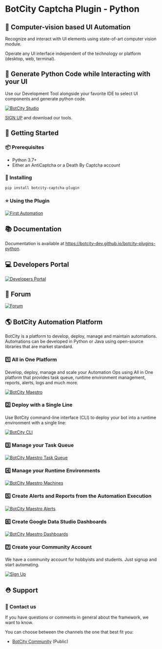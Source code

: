 # BotCity Captcha Plugin - Python

## 🤖 Computer-vision based UI Automation

Recognize and interact with UI elements using state-of-art computer vision module.

Operate any UI interface independent of the technology or platform (desktop, web, terminal).

## 🐍 Generate Python Code while Interacting with your UI

Use our Development Tool alongside your favorite IDE to select UI components and generate python code.

[![BotCity Studio](https://developers.botcity.dev/github/readme/studio/studio.gif)](https://botcity.atlassian.net/l/c/eBJ6bLLV)

[SIGN UP](https://developers.botcity.dev/app/signup) and download our tools.


## 🚀 Getting Started

### 📦 Prerequisites
* Python 3.7+
* Either an AntiCaptcha or a Death By Captcha account

### 💫 Installing

```bash
pip install botcity-captcha-plugin
```

### ⭐ Using the Plugin

[![First Automation](https://developers.botcity.dev/app/image/github/readme/python-plugins/captcha-plugin.png)](https://botcity-dev.github.io/botcity-plugins-python)

## 📚 Documentation

Documentation is available at https://botcity-dev.github.io/botcity-plugins-python.

## 💻 Developers Portal

[![Developers Portal](https://developers.botcity.dev/github/readme/portal.png)](https://botcity.atlassian.net/l/c/boMU4TX9)

## 💬 Forum

[![Forum](https://developers.botcity.dev/github/readme/forum.png)](https://community.botcity.dev/)

## 🌎 BotCity Automation Platform
BotCity is a platform to develop, deploy, manage and maintain automations. Automations can be developed in Python or Java using open-source libraries that are market standard.

### 1️⃣  All in One Platform
Develop, deploy, manage and scale your Automation Ops using All in One platform that provides task queue, runtime environment management, reports, alerts, logs and much more.

[![BotCity Maestro](https://developers.botcity.dev/github/readme/maestro/maestro.png)](https://botcity.atlassian.net/l/c/WWGswYRX)

### 2️⃣  Deploy with a Single Line

Use BotCity command-line interface (CLI) to deploy your bot into a runtime environment with a single line:

[![BotCity CLI](https://developers.botcity.dev/github/readme/cli/botcli.gif)](https://botcity.atlassian.net/l/c/hJHE1ZFv)

### 3️⃣  Manage your Task Queue

[![BotCity Maestro Task Queue](https://developers.botcity.dev/github/readme/maestro/tasks.png)](https://botcity.atlassian.net/l/c/gR3AAd2a)

### 4️⃣  Manage your Runtime Environments

[![BotCity Maestro Machines](https://developers.botcity.dev/github/readme/maestro/machines.png)](https://botcity.atlassian.net/l/c/uDB087nK)

### 5️⃣  Create Alerts and Reports from the Automation Execution

[![BotCity Maestro Alerts](https://developers.botcity.dev/github/readme/maestro/alerts.png)](https://botcity.atlassian.net/l/c/McH09qYw)

### 6️⃣  Create Google Data Studio Dashboards

[![BotCity Maestro Dashboards](https://developers.botcity.dev/github/readme/maestro/dashboard.png)](https://botcity.atlassian.net/l/c/Z1uMY1vX)

### 7️⃣  Create your Community Account

We have a community account for hobbyists and students. Just signup and start automating.

[![Sign Up](https://developers.botcity.dev/github/readme/signup.png)](https://developers.botcity.dev/app/signup)


## ⛑ Support

### 📢 Contact us

If you have questions or comments in general about the framework, we want to know.

You can choose between the channels the one that best fit you:

- [BotCity Community](<https://community.botcity.dev>) (Public)

